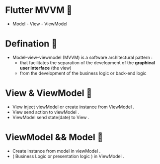 # Flutter MVVM 🚀
 - Model - View - ViewModel 

# Defination 🚀
 - Model–view–viewmodel (MVVM) is a software architectural pattern : 
   - that facilitates the separation of the development of the **graphical user interface** (the view) 
   - from the development of the business logic or back-end logic 

# View & ViewModel 🚀
 - View inject viewModel or create instance from ViewModel .
 - View send action to viewModel .
 - ViewModel send state(date) to View . 

# ViewModel && Model 🚀
 - Create instance from model in viewModel .
 - ( Business Logic or presentation logic ) in ViewModel .

